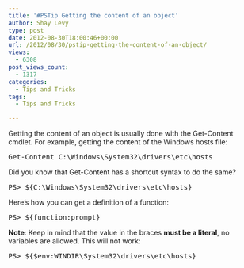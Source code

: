 ```yaml
---
title: '#PSTip Getting the content of an object'
author: Shay Levy
type: post
date: 2012-08-30T18:00:46+00:00
url: /2012/08/30/pstip-getting-the-content-of-an-object/
views:
  - 6308
post_views_count:
  - 1317
categories:
  - Tips and Tricks
tags:
  - Tips and Tricks

---
```

Getting the content of an object is usually done with the Get-Content cmdlet. For example, getting the content of the Windows hosts file:

<pre class="brush: powershell; title: ; notranslate" title="">Get-Content C:\Windows\System32\drivers\etc\hosts
</pre>

Did you know that Get-Content has a shortcut syntax to do the same?

<pre class="brush: powershell; title: ; notranslate" title="">PS&gt; ${C:\Windows\System32\drivers\etc\hosts}
</pre>

Here&#8217;s how you can get a definition of a function:

<pre class="brush: powershell; title: ; notranslate" title="">PS&gt; ${function:prompt}
</pre>

**Note**: Keep in mind that the value in the braces **must be a literal**, no variables are allowed. This will not work:

<pre class="brush: powershell; title: ; notranslate" title="">PS&gt; ${$env:WINDIR\System32\drivers\etc\hosts}
</pre>